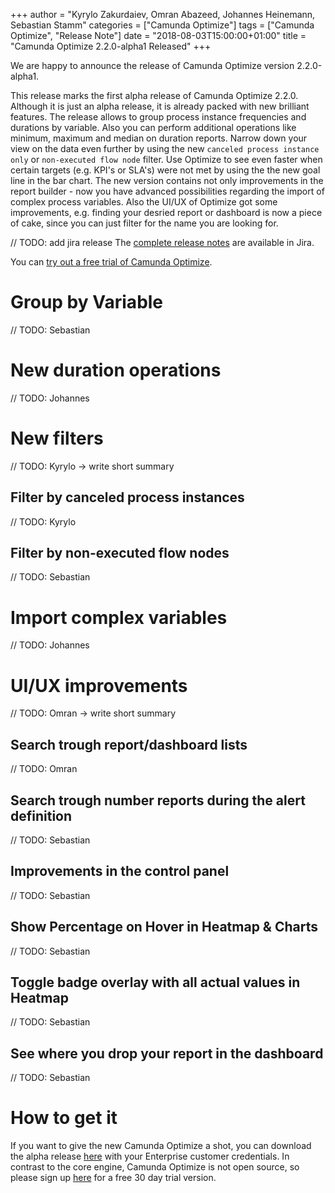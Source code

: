 +++
author = "Kyrylo Zakurdaiev, Omran Abazeed, Johannes Heinemann, Sebastian Stamm"
categories = ["Camunda Optimize"]
tags = ["Camunda Optimize", "Release Note"]
date = "2018-08-03T15:00:00+01:00"
title = "Camunda Optimize 2.2.0-alpha1 Released"
+++

We are happy to announce the release of Camunda Optimize version 2.2.0-alpha1.

This release marks the first alpha release of Camunda Optimize 2.2.0. Although it is just an alpha release, it is already packed with new brilliant features. The release allows to group process instance frequencies and durations by variable. Also you can perform additional operations like minimum, maximum and median on duration reports. Narrow down your view on the data even further by using the new `canceled process instance only` or `non-executed flow node` filter. Use Optimize to see even faster when certain targets (e.g. KPI's or SLA's) were not met by using the the new goal line in the bar chart. The new version contains not only improvements in the report builder - now you have advanced possibilities regarding the import of complex process variables. Also the UI/UX of Optimize got some improvements, e.g. finding your desried report or dashboard is now a piece of cake, since you can just filter for the name you are looking for.

<!--more-->

// TODO: add jira release
The [complete release notes](https://app.camunda.com/jira/secure/ReleaseNote.jspa?projectId=10730&version=15313) are available in Jira.

You can [try out a free trial of Camunda Optimize](#how-to-get-it).

# Group by Variable

// TODO: Sebastian

# New duration operations

// TODO: Johannes

# New filters

// TODO: Kyrylo -> write short summary

## Filter by canceled process instances

// TODO: Kyrylo

## Filter by non-executed flow nodes

// TODO: Sebastian

# Import complex variables

// TODO: Johannes

# UI/UX improvements

// TODO: Omran -> write short summary

## Search trough report/dashboard lists

// TODO: Omran

## Search trough number reports during the alert definition

// TODO: Sebastian

## Improvements in the control panel

// TODO: Sebastian

## Show Percentage on Hover in Heatmap & Charts

// TODO: Sebastian

## Toggle badge overlay with all actual values in Heatmap

// TODO: Sebastian

## See where you drop your report in the dashboard

// TODO: Sebastian

# How to get it

If you want to give the new Camunda Optimize a shot, you can download the alpha release [here](https://docs.camunda.org/enterprise/download/#camunda-optimize) with your Enterprise customer credentials. In contrast to the core engine, Camunda Optimize is not open source, so please sign up [here](https://camunda.com/download/enterprise/) for a free 30 day trial version.
